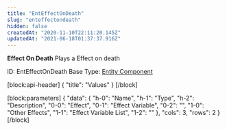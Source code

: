 ```yaml
---
title: "EntEffectOnDeath"
slug: "enteffectondeath"
hidden: false
createdAt: "2020-11-10T22:11:20.145Z"
updatedAt: "2021-06-18T01:37:37.916Z"
---
```

**Effect On Death**
Plays a Effect on death

ID: EntEffectOnDeath
Base Type: [Entity Component](doc:componententity)

[block:api-header]
{
  "title": "Values"
}
[/block]

[block:parameters]
{
  "data": {
    "h-0": "Name",
    "h-1": "Type",
    "h-2": "Description",
    "0-0": "Effect",
    "0-1": "Effect Variable",
    "0-2": "",
    "1-0": "Other Effects",
    "1-1": "Effect Variable List",
    "1-2": ""
  },
  "cols": 3,
  "rows": 2
}
[/block]